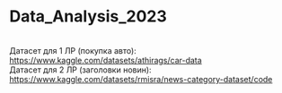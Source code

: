 # Data_Analysis_2023

<br>Датасет для 1 ЛР (покупка авто):  https://www.kaggle.com/datasets/athirags/car-data
<br>Датасет для 2 ЛР (заголовки новин): https://www.kaggle.com/datasets/rmisra/news-category-dataset/code 
